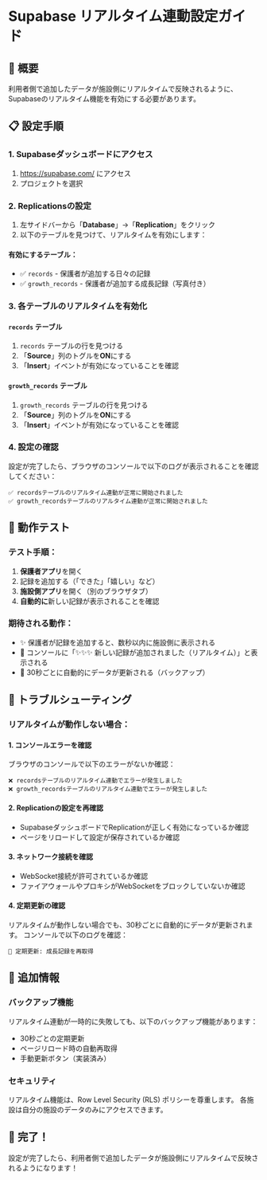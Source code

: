 # Supabase リアルタイム連動設定ガイド

## 🎯 概要
利用者側で追加したデータが施設側にリアルタイムで反映されるように、Supabaseのリアルタイム機能を有効にする必要があります。

## 📋 設定手順

### 1. Supabaseダッシュボードにアクセス
1. https://supabase.com/ にアクセス
2. プロジェクトを選択

### 2. Replicationsの設定
1. 左サイドバーから「**Database**」→「**Replication**」をクリック
2. 以下のテーブルを見つけて、リアルタイムを有効にします：

#### 有効にするテーブル：
- ✅ `records` - 保護者が追加する日々の記録
- ✅ `growth_records` - 保護者が追加する成長記録（写真付き）

### 3. 各テーブルのリアルタイムを有効化

#### `records` テーブル
1. `records` テーブルの行を見つける
2. 「**Source**」列のトグルを**ON**にする
3. 「**Insert**」イベントが有効になっていることを確認

#### `growth_records` テーブル
1. `growth_records` テーブルの行を見つける
2. 「**Source**」列のトグルを**ON**にする
3. 「**Insert**」イベントが有効になっていることを確認

### 4. 設定の確認
設定が完了したら、ブラウザのコンソールで以下のログが表示されることを確認してください：

```
✅ recordsテーブルのリアルタイム連動が正常に開始されました
✅ growth_recordsテーブルのリアルタイム連動が正常に開始されました
```

## 🧪 動作テスト

### テスト手順：
1. **保護者アプリ**を開く
2. 記録を追加する（「できた」「嬉しい」など）
3. **施設側アプリ**を開く（別のブラウザタブ）
4. **自動的に**新しい記録が表示されることを確認

### 期待される動作：
- ✨ 保護者が記録を追加すると、数秒以内に施設側に表示される
- 📡 コンソールに「✨✨✨ 新しい記録が追加されました（リアルタイム）」と表示される
- 🔄 30秒ごとに自動的にデータが更新される（バックアップ）

## 🚨 トラブルシューティング

### リアルタイムが動作しない場合：

#### 1. コンソールエラーを確認
ブラウザのコンソールで以下のエラーがないか確認：
```
❌ recordsテーブルのリアルタイム連動でエラーが発生しました
❌ growth_recordsテーブルのリアルタイム連動でエラーが発生しました
```

#### 2. Replicationの設定を再確認
- SupabaseダッシュボードでReplicationが正しく有効になっているか確認
- ページをリロードして設定が保存されているか確認

#### 3. ネットワーク接続を確認
- WebSocket接続が許可されているか確認
- ファイアウォールやプロキシがWebSocketをブロックしていないか確認

#### 4. 定期更新の確認
リアルタイムが動作しない場合でも、30秒ごとに自動的にデータが更新されます。
コンソールで以下のログを確認：
```
🔄 定期更新: 成長記録を再取得
```

## 📝 追加情報

### バックアップ機能
リアルタイム連動が一時的に失敗しても、以下のバックアップ機能があります：
- 30秒ごとの定期更新
- ページリロード時の自動再取得
- 手動更新ボタン（実装済み）

### セキュリティ
リアルタイム機能は、Row Level Security (RLS) ポリシーを尊重します。
各施設は自分の施設のデータのみにアクセスできます。

## 🎉 完了！
設定が完了したら、利用者側で追加したデータが施設側にリアルタイムで反映されるようになります！

